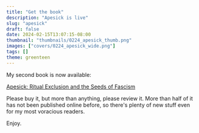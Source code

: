 ```yaml
---
title: "Get the book"
description: "Apesick is live"
slug: "apesick"
draft: false
date: 2024-02-15T13:07:15-08:00
thumbnail: "thumbnails/0224_apesick_thumb.png"
images: ["covers/0224_apesick_wide.png"]
tags: []
theme: greenteen
---
```


My second book is now available:

[Apesick: Ritual Exclusion and the Seeds of Fascism][amazon]

Please buy it, but more than anything, please review it. More than half of it has not been published online before, so there's plenty of new stuff even for my most voracious readers.

Enjoy.

[amazon]: https://www.amazon.com/dp/1737889412
